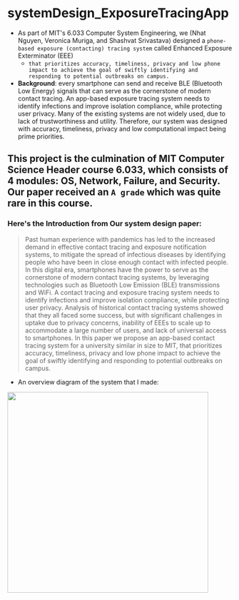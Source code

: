 # systemDesign_ExposureTracingApp
* As part of MIT's 6.033 Computer System Engineering, we (Nhat Nguyen, Veronica Muriga, and Shashvat Srivastava) designed a `phone-based exposure (contacting) tracing system` called Enhanced Exposure Exterminator (EEE)
  * `that prioritizes accuracy, timeliness, privacy and low phone impact to achieve the goal of swiftly identifying and responding to potential outbreaks on campus.`
* **Background**: every smartphone can send and receive BLE (Bluetooth Low Energy) signals that can serve as the cornerstone of modern contact tracing. An app-based exposure tracing system needs to identify infections and improve isolation compliance, while protecting user privacy. Many of the existing systems are not widely used, due to lack of trustworthiness and utility. Therefore, our system was designed with accuracy, timeliness, privacy and low computational impact being prime priorities.


## This project is the culmination of MIT Computer Science Header course 6.033, which consists of 4 modules: OS, Network, Failure, and Security. Our paper received an `A grade` which was quite rare in this course.

### Here's the Introduction from Our system design paper:
> Past human experience with pandemics has led to the increased demand in effective contact tracing and exposure notification systems, to mitigate the spread of infectious diseases by identifying people who have been in close enough contact with infected people. In this digital era, smartphones have the power to serve as the cornerstone of modern contact tracing systems, by leveraging technologies such as Bluetooth Low Emission (BLE) transmissions and WiFi. A contact tracing and exposure tracing system needs to identify infections and improve isolation compliance, while protecting user privacy. Analysis of historical contact tracing systems showed that they all faced some success, but with significant challenges in uptake due to privacy concerns, inability of EEEs to scale up to accommodate a large number of users, and lack of universal access to smartphones. In this paper we propose an app-based contact tracing system for a university similar in size to MIT, that prioritizes accuracy, timeliness, privacy and low phone impact to achieve the goal of swiftly identifying and responding to potential outbreaks on campus.

* An overview diagram of the system that I made:
<img src='https://user-images.githubusercontent.com/58123635/122488584-c36d2780-cfab-11eb-829c-011af253ade5.png' height='450px' />
